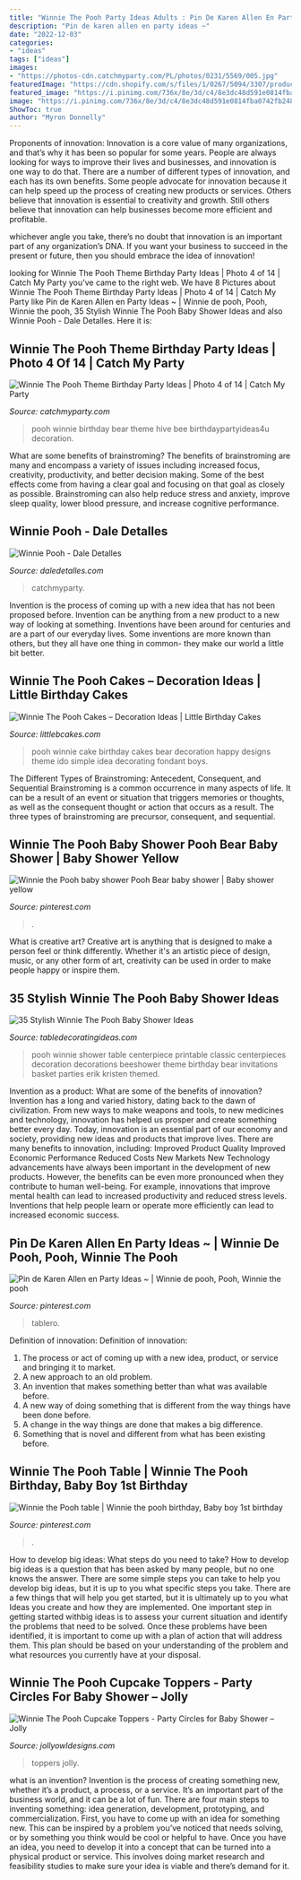 ```yaml
---
title: "Winnie The Pooh Party Ideas Adults : Pin De Karen Allen En Party Ideas ~"
description: "Pin de karen allen en party ideas ~"
date: "2022-12-03"
categories:
- "ideas"
tags: ["ideas"]
images:
- "https://photos-cdn.catchmyparty.com/PL/photos/0231/5569/005.jpg"
featuredImage: "https://cdn.shopify.com/s/files/1/0267/5094/3307/products/MOCKUP_BABYSHOWERCIRCLES_1024x1024@2x.jpg?v=1594464872"
featured_image: "https://i.pinimg.com/736x/8e/3d/c4/8e3dc48d591e0814fba0742fb248e86e.jpg"
image: "https://i.pinimg.com/736x/8e/3d/c4/8e3dc48d591e0814fba0742fb248e86e.jpg"
ShowToc: true
author: "Myron Donnelly"
---
```



Proponents of innovation:
Innovation is a core value of many organizations, and that’s why it has been so popular for some years. People are always looking for ways to improve their lives and businesses, and innovation is one way to do that. There are a number of different types of innovation, and each has its own benefits.
Some people advocate for innovation because it can help speed up the process of creating new products or services. Others believe that innovation is essential to creativity and growth. Still others believe that innovation can help businesses become more efficient and profitable.

 whichever angle you take, there’s no doubt that innovation is an important part of any organization’s DNA. If you want your business to succeed in the present or future, then you should embrace the idea of innovation!

	

		
looking for Winnie The Pooh Theme Birthday Party Ideas | Photo 4 of 14 | Catch My Party you've came to the right web. We have 8 Pictures about Winnie The Pooh Theme Birthday Party Ideas | Photo 4 of 14 | Catch My Party like Pin de Karen Allen en Party Ideas ~ | Winnie de pooh, Pooh, Winnie the pooh, 35 Stylish Winnie The Pooh Baby Shower Ideas and also Winnie Pooh - Dale Detalles. Here it is:
		
    
## Winnie The Pooh Theme Birthday Party Ideas | Photo 4 Of 14 | Catch My Party

<img loading=lazy src="https://photos-cdn.catchmyparty.com/PL/photos/0231/5569/005.jpg" onerror="this.onerror=null;this.src='https://tse4.mm.bing.net/th?id=OIP.n_TfIgQI-ye4IddLZvT46gHaLG&amp;pid=15.1';" alt="Winnie The Pooh Theme Birthday Party Ideas | Photo 4 of 14 | Catch My Party">

_Source: catchmyparty.com_

>pooh winnie birthday bear theme hive bee birthdaypartyideas4u decoration. 

	

What are some benefits of brainstroming?
The benefits of brainstroming are many and encompass a variety of issues including increased focus, creativity, productivity, and better decision making. Some of the best effects come from having a clear goal and focusing on that goal as closely as possible. Brainstroming can also help reduce stress and anxiety, improve sleep quality, lower blood pressure, and increase cognitive performance.

    
## Winnie Pooh - Dale Detalles

<img loading=lazy src="https://i2.wp.com/www.daledetalles.com/wp-content/uploads/2016/06/23.jpg" onerror="this.onerror=null;this.src='https://tse1.mm.bing.net/th?id=OIP.KNqIQw2YsQMfCYa6IzeqcwHaJ4&amp;pid=15.1';" alt="Winnie Pooh - Dale Detalles">

_Source: daledetalles.com_

>catchmyparty. 

	

Invention is the process of coming up with a new idea that has not been proposed before. Invention can be anything from a new product to a new way of looking at something. Inventions have been around for centuries and are a part of our everyday lives. Some inventions are more known than others, but they all have one thing in common- they make our world a little bit better.

    
## Winnie The Pooh Cakes – Decoration Ideas | Little Birthday Cakes

<img loading=lazy src="http://www.littlebcakes.com/wp-content/uploads/2013/08/Winnie-The-Pooh-Cakes.jpg" onerror="this.onerror=null;this.src='https://tse2.mm.bing.net/th?id=OIP.M9Xw50CwwC7_SmeOqwsv9AHaJ4&amp;pid=15.1';" alt="Winnie The Pooh Cakes – Decoration Ideas | Little Birthday Cakes">

_Source: littlebcakes.com_

>pooh winnie cake birthday cakes bear decoration happy designs theme ido simple idea decorating fondant boys. 

	

The Different Types of Brainstroming: Antecedent, Consequent, and Sequential
Brainstroming is a common occurrence in many aspects of life. It can be a result of an event or situation that triggers memories or thoughts, as well as the consequent thought or action that occurs as a result. The three types of brainstroming are precursor, consequent, and sequential.

    
## Winnie The Pooh Baby Shower Pooh Bear Baby Shower | Baby Shower Yellow

<img loading=lazy src="https://i.pinimg.com/736x/52/9a/12/529a123ae81cd6e7105b29597a834cb9.jpg" onerror="this.onerror=null;this.src='https://tse2.mm.bing.net/th?id=OIP.HYyEru7jyvnIBZbgcX7XOAHaHa&amp;pid=15.1';" alt="Winnie the Pooh baby shower Pooh Bear baby shower | Baby shower yellow">

_Source: pinterest.com_

>. 

	

What is creative art?
Creative art is anything that is designed to make a person feel or think differently. Whether it's an artistic piece of design, music, or any other form of art, creativity can be used in order to make people happy or inspire them.

    
## 35 Stylish Winnie The Pooh Baby Shower Ideas

<img loading=lazy src="http://www.beeshower.com/wp-content/uploads/2015/04/Classic-Winnie-The-Pooh-Baby-Shower-Decoration-Ideas.jpg" onerror="this.onerror=null;this.src='https://tse4.mm.bing.net/th?id=OIP.qxB6mkL24HBYPxT-ngoW0QHaFj&amp;pid=15.1';" alt="35 Stylish Winnie The Pooh Baby Shower Ideas">

_Source: tabledecoratingideas.com_

>pooh winnie shower table centerpiece printable classic centerpieces decoration decorations beeshower theme birthday bear invitations basket parties erik kristen themed. 

	

Invention as a product: What are some of the benefits of innovation?
Invention has a long and varied history, dating back to the dawn of civilization. From new ways to make weapons and tools, to new medicines and technology, innovation has helped us prosper and create something better every day. Today, innovation is an essential part of our economy and society, providing new ideas and products that improve lives. There are many benefits to innovation, including: 
Improved Product Quality 
Improved Economic Performance 
Reduced Costs 
New Markets 
New Technology advancements have always been important in the development of new products. However, the benefits can be even more pronounced when they contribute to human well-being. For example, innovations that improve mental health can lead to increased productivity and reduced stress levels. Inventions that help people learn or operate more efficiently can lead to increased economic success.

    
## Pin De Karen Allen En Party Ideas ~ | Winnie De Pooh, Pooh, Winnie The Pooh

<img loading=lazy src="https://i.pinimg.com/736x/94/53/67/94536705e5dcf56224fd70377d3c8a94.jpg" onerror="this.onerror=null;this.src='https://tse4.mm.bing.net/th?id=OIP.njhZYZNuwEanVg0uyxznNAHaJ3&amp;pid=15.1';" alt="Pin de Karen Allen en Party Ideas ~ | Winnie de pooh, Pooh, Winnie the pooh">

_Source: pinterest.com_

>tablero. 

	

Definition of innovation:
Definition of innovation: 
1. The process or act of coming up with a new idea, product, or service and bringing it to market.
2. A new approach to an old problem. 
3. An invention that makes something better than what was available before.
4. A new way of doing something that is different from the way things have been done before.
5. A change in the way things are done that makes a big difference. 
6. Something that is novel and different from what has been existing before. 

    
## Winnie The Pooh Table | Winnie The Pooh Birthday, Baby Boy 1st Birthday

<img loading=lazy src="https://i.pinimg.com/736x/8e/3d/c4/8e3dc48d591e0814fba0742fb248e86e.jpg" onerror="this.onerror=null;this.src='https://tse2.mm.bing.net/th?id=OIP.lbE9iZzJYdFxA4jpUBiIUgHaLH&amp;pid=15.1';" alt="Winnie the Pooh table | Winnie the pooh birthday, Baby boy 1st birthday">

_Source: pinterest.com_

>. 

	

How to develop big ideas: What steps do you need to take?
How to develop big ideas is a question that has been asked by many people, but no one knows the answer. There are some simple steps you can take to help you develop big ideas, but it is up to you what specific steps you take. There are a few things that will help you get started, but it is ultimately up to you what Ideas you create and how they are implemented.
One important step in getting started withbig ideas is to assess your current situation and identify the problems that need to be solved. Once these problems have been identified, it is important to come up with a plan of action that will address them. This plan should be based on your understanding of the problem and what resources you currently have at your disposal.

    
## Winnie The Pooh Cupcake Toppers - Party Circles For Baby Shower – Jolly

<img loading=lazy src="https://cdn.shopify.com/s/files/1/0267/5094/3307/products/MOCKUP_BABYSHOWERCIRCLES_1024x1024@2x.jpg?v=1594464872" onerror="this.onerror=null;this.src='https://tse1.mm.bing.net/th?id=OIP.kVhCPe3Vhk3rLMS4d9BsEwHaGL&amp;pid=15.1';" alt="Winnie The Pooh Cupcake Toppers - Party Circles for Baby Shower – Jolly">

_Source: jollyowldesigns.com_

>toppers jolly. 

	

what is an invention?
Invention is the process of creating something new, whether it’s a product, a process, or a service. It’s an important part of the business world, and it can be a lot of fun.
There are four main steps to inventing something: idea generation, development, prototyping, and commercialization. First, you have to come up with an idea for something new. This can be inspired by a problem you’ve noticed that needs solving, or by something you think would be cool or helpful to have. Once you have an idea, you need to develop it into a concept that can be turned into a physical product or service. This involves doing market research and feasibility studies to make sure your idea is viable and there’s demand for it.

